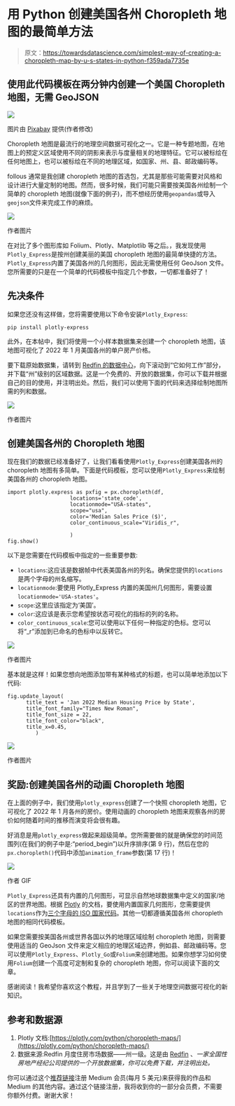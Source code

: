 # 用 Python 创建美国各州 Choropleth 地图的最简单方法

> 原文：<https://towardsdatascience.com/simplest-way-of-creating-a-choropleth-map-by-u-s-states-in-python-f359ada7735e>

## 使用此代码模板在两分钟内创建一个美国 Choropleth 地图，无需 GeoJSON

![](img/b5c3e22a0f0dca0ad89b0378eef985f1.png)

图片由 [Pixabay](https://pixabay.com/photos/business-card-mockup-to-dye-hand-3847385/) 提供(作者修改)

Choropleth 地图是最流行的地理空间数据可视化之一。它是一种专题地图，在地图上的预定义区域使用不同的阴影来表示与度量相关的地理特征。它可以被标绘在任何地图上，也可以被标绘在不同的地理区域，如国家、州、县、邮政编码等。

follous 通常是我创建 choropleth 地图的首选包，尤其是那些可能需要对风格和设计进行大量定制的地图。然而，很多时候，我们可能只需要按美国各州绘制一个简单的 choropleth 地图(就像下面的例子)，而不想经历使用`geopandas`或导入`geojson`文件来完成工作的麻烦。

![](img/71eff37597851f3a794348cb8bede4b4.png)

作者图片

在对比了多个图形库如 Folium、Plotly、Matplotlib 等之后。，我发现使用`Plotly_Express`是按州创建美丽的美国 choropleth 地图的最简单快捷的方法。`Plotly_Express`内置了美国各州的几何图形，因此无需使用任何 GeoJson 文件。您所需要的只是在一个简单的代码模板中指定几个参数，一切都准备好了！

## 先决条件

如果您还没有这样做，您将需要使用以下命令安装`Plotly_Express`:

```
pip install plotly-express
```

此外，在本帖中，我们将使用一个小样本数据集来创建一个 choropleth 地图，该地图可视化了 2022 年 1 月美国各州的单户房产价格。

要下载原始数据集，请转到 [Redfin 的数据中心](https://www.redfin.com/news/data-center/)，向下滚动到“它如何工作”部分，并下载“州”级别的区域数据。这是一个免费的、开放的数据集，你可以下载并根据自己的目的使用，并注明出处。然后，我们可以使用下面的代码来选择绘制地图所需的列和数据。

![](img/ef79c3167a1dab4428dec07781103bc6.png)

作者图片

## 创建美国各州的 Choropleth 地图

现在我们的数据已经准备好了，让我们看看使用`Plotly_Express`创建美国各州的 choropleth 地图有多简单。下面是代码模板，您可以使用`Plotly_Express`来绘制美国各州的 choropleth 地图。

```
import plotly.express as pxfig = px.choropleth(df,
                    locations='state_code', 
                    locationmode="USA-states", 
                    scope="usa",
                    color='Median Sales Price ($)',
                    color_continuous_scale="Viridis_r", 

                    )
fig.show()
```

以下是您需要在代码模板中指定的一些重要参数:

*   `locations`:这应该是数据帧中代表美国各州的列名。确保您提供的`locations`是两个字母的州名缩写。
*   `locationmode`:要使用 Plotly_Express 内置的美国州几何图形，需要设置`locationmode='USA-states'`。
*   `scope`:这里应该指定为‘美国’。
*   `color`:这应该是表示您希望按状态可视化的指标的列的名称。
*   `color_continuous_scale`:您可以使用以下任何一种指定的色标。您可以将“_r”添加到已命名的色标中以反转它。

![](img/6eb82a350715365eef50982cdfb8ba74.png)

作者图片

基本就是这样！如果您想向地图添加带有某种格式的标题，也可以简单地添加以下代码:

```
fig.update_layout(
      title_text = 'Jan 2022 Median Housing Price by State',
      title_font_family="Times New Roman",
      title_font_size = 22,
      title_font_color="black", 
      title_x=0.45, 
         )
```

![](img/257fe8c799727cd645a9e5d4d4ea7251.png)

作者图片

## 奖励:创建美国各州的动画 Choropleth 地图

在上面的例子中，我们使用`plotly_express`创建了一个快照 choropleth 地图，它可视化了 2022 年 1 月各州的房价。使用动画的 choropleth 地图来观察各州的房价如何随着时间的推移而演变将会很有趣。

好消息是用`plotly_express`做起来超级简单。您所需要做的就是确保您的时间范围列(在我们的例子中是:“period_begin”)以升序排序(第 9 行)，然后在您的`px.choropleth()`代码中添加`animation_frame`参数(第 17 行)！

![](img/349bbfe0dfed012d064f5226e2bf7c98.png)

作者 GIF

`Plotly_Express`还具有内置的几何图形，可显示自然地球数据集中定义的国家/地区的世界地图。根据 [Plotly](https://plotly.com/python/choropleth-maps/) 的文档，要使用内置国家几何图形，您需要提供`locations`作为[三个字母的 ISO 国家代码](https://en.wikipedia.org/wiki/ISO_3166-1_alpha-3)。其他一切都遵循美国各州 choropleth 地图的相同代码模板。

如果您需要按美国各州或世界各国以外的地理区域绘制 choropleth 地图，则需要使用适当的 GeoJson 文件来定义相应的地理区域边界，例如县、邮政编码等。您可以使用`Plotly_Express`、`Plotly_Go`或`Folium`来创建地图。如果你想学习如何使用`Folium`创建一个高度可定制和复杂的 choropleth 地图，你可以阅读下面的文章。

</folium-and-choropleth-map-from-zero-to-pro-6127f9e68564>  

感谢阅读！我希望你喜欢这个教程，并且学到了一些关于地理空间数据可视化的新知识。

## 参考和数据源

1.  Plotly 文档:[https://plotly.com/python/choropleth-maps/](https://plotly.com/python/choropleth-maps/)
2.  数据来源:Redfin 月度住房市场数据——州一级。这是由 [Redfin](https://www.redfin.com/news/data-center/) 、*一家全国性房地产经纪公司提供的一个开放数据集，你可以免费下载，并注明出处。*

你可以通过这个[推荐链接](https://medium.com/@insightsbees/membership)注册 Medium 会员(每月 5 美元)来获得我的作品和 Medium 的其他内容。通过这个链接注册，我将收到你的一部分会员费，不需要你额外付费。谢谢大家！